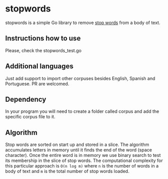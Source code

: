 # stopwords
stopwords is a simple Go library to remove [stop
words](https://en.wikipedia.org/wiki/Stop_words) from a body of text.

## Instructions how to use
Please, check the stopwords_test.go

## Additional languages
Just add support to import other corpuses besides English, Spanish and Portuguese. PR are welcomed.

## Dependency
In your program you will need to create a folder called corpus and add the specific corpus file to it.

## Algorithm
Stop words are sorted on start up and stored in a slice. The algorithm
accumulates letters in memory until it finds the end of the word (space
character). Once the entire word is in memory we use binary search to test its
membership in the slice of stop words. The computational complexity for this
particular approach is `O(n log m)` where `n` is the number of words in a body
of text and `m` is the total number of stop words loaded.
